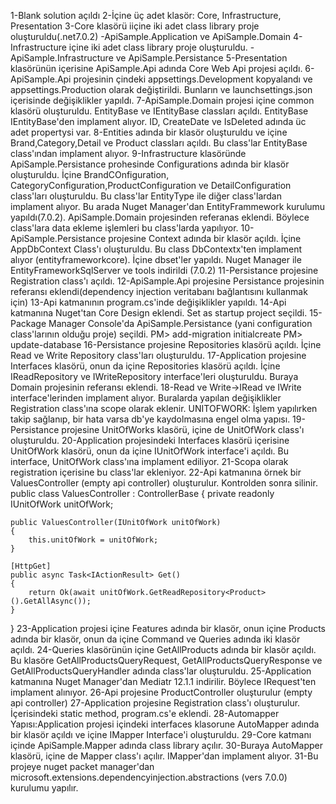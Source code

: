 1-Blank solution açıldı
2-İçine üç adet klasör: Core, Infrastructure, Presentation
3-Core klasörü iiçine iki adet class library proje oluşturuldu(.net7.0.2) -ApiSample.Application ve ApiSample.Domain
4-Infrastructure içine iki adet class library proje oluşturuldu. -ApiSample.Infrastructure ve ApiSample.Persistance
5-Presentation klasörünün içerisine ApiSample.Api adında Core Web Api projesi açıldı.
6-ApiSample.Api projesinin çindeki appsettings.Development kopyalandı ve appsettings.Production olarak değiştirildi. Bunların ve launchsettings.json içerisinde değişiklikler yapıldı.
7-ApiSample.Domain projesi içine common klasörü oluşturuldu. EntityBase ve IEntityBase classları açıldı. EntityBase IEntityBase'den implament alıyor. ID, CreateDate ve IsDeleted adında üc adet propertysi var.
8-Entities adında bir klasör oluşturuldu ve içine Brand,Category,Detail ve Product classları açıldı. Bu class'lar EntityBase class'ından implament alıyor.
9-Infrastructure klasöründe ApiSample.Persistance prohesinde Configurations adında bir klasör oluşturuldu. İçine BrandCOnfiguration, CategoryConfiguration,ProductConfiguration ve DetailConfiguration class'ları oluşturuldu. Bu class'lar EntityType ile diğer class'lardan implament alıyor. Bu arada Nuget Manager'dan EntityFrammework kurulumu yapıldı(7.0.2). ApiSample.Domain projesinden referanas eklendi. Böylece class'lara data ekleme işlemleri bu class'larda yapılıyor.
10-ApiSample.Persistance projesine Context adında bir klasör açıldı. İçine AppDbContext Class'ı oluşturuldu. Bu class DbContextx'ten implament alıyor (entityframeworkcore). İçine dbset'ler yapıldı. Nuget Manager ile EntityFrameworkSqlServer ve tools indirildi (7.0.2)
11-Persistance projesine Registration class'ı açıldı.
12-ApiSample.Api projesine Persistance projesinin referansı eklendi(dependency injection veritabanı bağlantısını kullanmak için)
13-Api katmanının program.cs'inde değişiklikler yapıldı.
14-Api katmanına Nuget'tan Core Design eklendi. Set as startup project seçildi.
15-Package Manager Console'da ApiSample.Persistance (yani configuration class'larının olduğu proje) seçildi.
   PM> add-migration initialcreate
   PM> update-database
16-Persistance projesine Repositories klasörü açıldı. İçine Read ve Write Repository class'ları oluşturuldu.
17-Application projesine Interfaces klasörü, onun da içine Repositories klasörü açıldı. İçine IReadRepository ve IWriteRepository interface'leri oluşturuldu. Buraya Domain projesinin referansı eklendi.
18-Read ve Write->IRead ve IWrite interface'lerinden implament alıyor. Buralarda yapılan değişiklikler Registration class'ına scope olarak eklenir.
UNITOFWORK: İşlem yapılırken takip sağlanıp, bir hata varsa db'ye kaydolmasına engel olma yapısı.
19-Persistance projesine UnitOfWorks klasörü, içine de UnitOfWork class'ı oluşturuldu.
20-Application projesindeki Interfaces klasörü içerisine UnitOfWork klasörü, onun da içine IUnitOfWork interface'i açıldı. Bu interface, UnitOfWork class'ına implament ediliyor.
21-Scopa olarak registration içerisine bu class'lar ekleniyor.
22-Api katmanına örnek bir ValuesController (empty api controller) oluşturulur. Kontrolden sonra silinir.
public class ValuesController : ControllerBase
{
    private readonly IUnitOfWork unitOfWork;

    public ValuesController(IUnitOfWork unitOfWork)
    {
        this.unitOfWork = unitOfWork;
    }

    [HttpGet]
    public async Task<IActionResult> Get()
    {
        return Ok(await unitOfWork.GetReadRepository<Product>().GetAllAsync());
    }
}
23-Application projesi içine Features adında bir klasör, onun içine Products adında bir klasör, onun da içine Command ve Queries adında iki klasör açıldı.
24-Queries klasörünün içine GetAllProducts adında bir klasör açıldı. Bu klasöre GetAllProductsQueryRequest, GetAllProductsQueryResponse ve GetAllProductsQueryHandler adında class'lar oluşturuldu.
25-Application katmanına Nuget Manager'dan Mediatr 12.1.1 indirilir. Böylece IRequest'ten implament alınıyor.
26-Api projesine ProductController oluşturulur (empty api controller)
27-Application projesine Registration class'ı oluşturulur. İçerisindeki static method, program.cs'e eklendi.
28-Automapper Yapısı:Application projesi içindeki interfaces klasorune AutoMapper adında bir klasör açıldı ve içine IMapper Interface'i oluşturuldu.
29-Core katmanı içinde ApiSample.Mapper adında class library açılır.
30-Buraya AutoMapper klasörü, içine de Mapper class'ı açılır. IMapper'dan implament alıyor.
31-Bu projeye nuget packet manager'dan microsoft.extensions.dependencyinjection.abstractions (vers 7.0.0) kurulumu yapılır.
